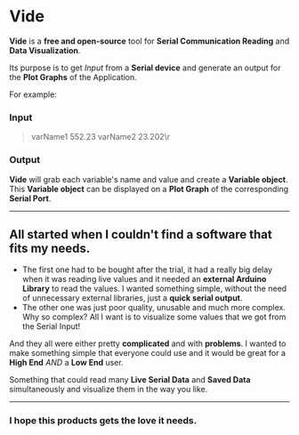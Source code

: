 # Vide
**Vide** is a **free and open-source** tool for **Serial Communication Reading** and **Data Visualization**. 

Its purpose is to get _Input_ from a **Serial device** and generate an output for the **Plot Graphs** of the Application.

For example:
### Input
> varName1 552.23 varName2 23.202\r
### Output
**Vide** will grab each variable's name and value and create a **Variable object**. This **Variable object** can be displayed on a **Plot Graph** of the corresponding **Serial Port**.

---------------

## All started when I couldn't find a software that fits my needs. 
* The first one had to be bought after the trial, it had a really big delay when it was reading live values and it needed an **external Arduino Library** to read the values. I wanted something simple, without the need of unnecessary external libraries, just a **quick serial output**.
* The other one was just poor quality, unusable and much more complex. Why so complex? All I want is to visualize some values that we got from the Serial Input!

And they all were either pretty **complicated** and with **problems**. I wanted to make something simple that everyone could use and it would be great for a **High End** *AND* a **Low End** user. 

Something that could read many **Live Serial Data** and **Saved Data** simultaneously and visualize them in the way you like.


---------
### I hope this products gets the love it needs.
